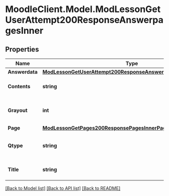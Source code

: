 # MoodleClient.Model.ModLessonGetUserAttempt200ResponseAnswerpagesInner

## Properties

Name | Type | Description | Notes
------------ | ------------- | ------------- | -------------
**Answerdata** | [**ModLessonGetUserAttempt200ResponseAnswerpagesInnerAnswerdata**](ModLessonGetUserAttempt200ResponseAnswerpagesInnerAnswerdata.md) |  | [optional] 
**Contents** | **string** | Page contents. | [optional] [default to "null"]
**Grayout** | **int** | If is required to apply a grayout. | [optional] [default to null]
**Page** | [**ModLessonGetPages200ResponsePagesInnerPage**](ModLessonGetPages200ResponsePagesInnerPage.md) |  | [optional] 
**Qtype** | **string** | Identifies the page type of this page. | [optional] [default to "null"]
**Title** | **string** | Page title. | [optional] [default to "null"]

[[Back to Model list]](../README.md#documentation-for-models) [[Back to API list]](../README.md#documentation-for-api-endpoints) [[Back to README]](../README.md)

